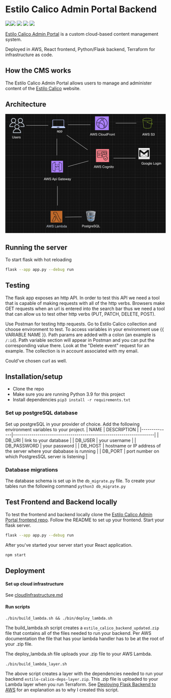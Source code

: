 # Estilo Calico Admin Portal Backend
<img src="https://img.shields.io/badge/Python-FFD43B?style=for-the-badge&logo=python&logoColor=blue"><img src="https://img.shields.io/badge/Flask-000000?style=for-the-badge&logo=flask&logoColor=white">
<img src="https://img.shields.io/badge/PostgreSQL-316192?style=for-the-badge&logo=postgresql&logoColor=white">
<img src="https://img.shields.io/badge/Terraform-7B42BC?style=for-the-badge&logo=terraform&logoColor=white">
<img src="https://img.shields.io/badge/Amazon_AWS-FF9900?style=for-the-badge&logo=amazonaws&logoColor=white">

[Estilo Calico Admin Portal](https://admin.estilocalico.com) is a custom cloud-based content management system.

Deployed in AWS, React frontend, Python/Flask backend, Terraform for infrastructure as code.

## How the CMS works
The Estilo Calico Admin Portal allows users to manage and administer content of the [Estilo Calico](https://wwww.estilocalico.com) website.

## Architecture
![Application architecture](Images/architecture.png)

## Running the server
To start flask with hot reloading 

```bash
flask --app app.py --debug run
```

## Testing
The flask app exposes an http API. In order to test this API we need a tool that is capable of making requests with all of the http verbs. Browsers make GET requests when an url is entered into the search bar thus we need a tool that can allow us to test other http verbs (PUT, PATCH, DELETE, POST).

Use Postman for testing http requests. Go to Estilo Calico collection and choose environment to test. To access variables in your environment use {{ VARIABLE NAME }}. Path params are added with a colon (an example is `/:id`). Path variable section will appear in Postman and you can put the corresponding value there. Look at the "Delete event" request for an example. The collection is in account associated with my email. 

Could've chosen curl as well. 

## Installation/setup
- Clone the repo
- Make sure you are running Python 3.9 for this project
- Install dependencies `pip3 install -r requirements.txt`

### Set up postgreSQL database
Set up postgreSQL in your provider of choice. Add the following environment variables to your project. 
| NAME         | DESCRIPTION                                                         |
|--------------|---------------------------------------------------------------------|
| DB_URI       | link to your database                                               |
| DB_USER      | your username                                                       |
| DB_PASSWORD  | your password                                                       | 
| DB_HOST      | hostname or IP address of the server where your dababase is running |
| DB_PORT      | port number on which PostgresSQL server is listening                |

### Database migrations
The database schema is set up in the `db_migrate.py` file. To create your tables run the following command `python3 db_migrate.py`

## Test Frontend and Backend locally
To test the frontend and backend locally clone the [Estilo Calico Admin Portal frontend repo](https://github.com/c-arriagada/es-admin). Follow the README to set up your frontend. Start your flask server. 
```bash
flask --app app.py --debug run
```
After you've started your server start your React application.
```bash
npm start
```

## Deployment

#### Set up cloud infrastructure
See [cloudInfrastructure.md](docs/cloudInfrastructure.md)

#### Run scripts
`./bin/build_lambda.sh && ./bin/deploy_lambda.sh`

The build_lambda.sh script creates a `estilo_calico_backend_updated.zip` file that contains all of the files needed to run your backend. Per AWS documentation the file that has your lambda handler has to be at the root of your .zip file. 

The deploy_lambda.sh file uploads your .zip file to your AWS Lambda. 

`./bin/build_lambda_layer.sh`

The above script creates a layer with the dependencies needed to run your backend `estilo-calico-deps-layer.zip`. This .zip file is uploaded to your Lambda layer when you run Terraform. See [Deploying Flask Backend to AWS](https://meowing-opal-7f5.notion.site/Deploying-Flask-Backend-to-AWS-8a55448dc2c749bda00c9be0e8309180) for an explanation as to why I created this script. 

